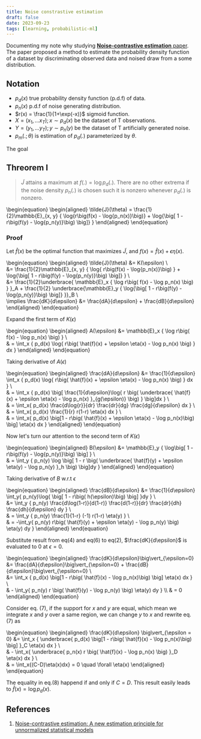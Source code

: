 ```yaml
---
title: Noise constrastive estimation
draft: false 
date: 2023-09-23
tags: [learning, probabilistic-ml]
---
```




Documenting my note why studying [**Noise-contrastive estimation** paper](https://proceedings.mlr.press/v9/gutmann10a/gutmann10a.pdf). The paper proposed a method to estimate the probability density function of a dataset by discriminating observed data and noised draw from a some distribution.

## Notation

- $p_d(x)$ true probability density function (p.d.f) of data.
- $p_n(x)$ p.d.f of noise generating distribution.
- $r(x) = \frac{1}{1+\exp(-x)}$ sigmoid function.
- $X = (x_1, ... x_T); x \sim p_d(x)$ be the dataset of T observations.
- $Y = (y_1, ... y_T); y \sim p_n(y)$ be the dataset of T artificially generated noise.
- $p_m(.; \theta)$ is estimation of $p_d(.)$ parameterized by $\theta$.

The goal


## Threorem I

> $\tilde{J}$ attains a maximum at $f(.) = \log p_d(.)$. There are no other extrema if the noise density $p_n(.)$ is chosen such it is nonzero whenever $p_d(.)$ is nonzero.

\begin{equation}
\begin{aligned}
\tilde{J}(\theta) = \frac{1}{2}\mathbb{E}_{x, y} {
    \log{r\big(f(x) - \log{p_n(x)}\big)} 
    + \log{\big[
        1 - r\big(f(y) - \log{p_n(y)}\big)
    \big]}
}
\end{aligned}
\end{equation}

### Proof

Let $\hat{f}(x)$ be the optimal function that maximizes $\tilde{J}$, and $f(x)=\hat{f}(x) + \epsilon\eta(x)$.

\begin{equation}
\begin{aligned}
    \tilde{J}(\theta) &= K(\epsilon) \\\
    &= \frac{1}{2}\mathbb{E}_{x, y} {
    \log{
        r\big(f(x) - \log{p_n(x)}\big)
    } + \log{\big[
        1 - r\big(f(y) - \log{p_n(y)}\big)
            \big]}
    } \\\
    &= \frac{1}{2}\underbrace{
        \mathbb{E}_x {
            \log r\big(
                    f(x) - \log p_n(x)
                    \big) 
        }
    }_A + 
    \frac{1}{2} \underbrace{\mathbb{E}_y {
        \log{\big[
            1 - r\big(f(y) - \log{p_n(y)}\big)
            \big]}
    }}_B \\\
    \implies \frac{dK}{d\epsilon} &= \frac{dA}{d\epsilon} + \frac{dB}{d\epsilon}
\end{aligned}
\end{equation}

Expand the first term of $K(\epsilon)$

\begin{equation}
\begin{aligned}
    A(\epsilon) &=  \mathbb{E}_x {
        \log r\big(
                f(x) - \log p_n(x)
                \big) 
    } \\\
    & = \int_x {
        p_d(x) \log{
            r\big(
                \hat{f}(x) + \epsilon \eta(x) - \log p_n(x)
            \big)
        } dx
    } 
\end{aligned}
\end{equation}

Taking derivative of $A(\epsilon)$

\begin{equation}
\begin{aligned}
    \frac{dA}{d\epsilon} &= \frac{1}{d\epsilon} \int_x {
        p_d(x) \log{
            r\big(
                \hat{f}(x) + \epsilon \eta(x) - \log p_n(x)
            \big)
        } dx
    } \\\
    & = \int_x {
        p_d(x) \big[ 
            \frac{1}{d\epsilon}\log{
                r \big(
                        \underbrace{
                            \hat{f}(x) + \epsilon \eta(x) - \log p_n(x)
                        }_{g(\epsilon)}
                \big)
            }
        \big]dx
    } \\\
    & = \int_x{
        p_d(x)
        \frac{d\log{r}}{dr}
        \frac{dr}{dg}
        \frac{dg}{d\epsilon}
        dx
    } \\\
    & = \int_x{
        p_d(x)
        \frac{1}{r}
        r(1-r)
        \eta(x)
        dx
    } \\\
    & = \int_x{
        p_d(x)
        \big[1 - r\big( \hat{f}(x) + \epsilon \eta(x) - \log p_n(x)\big) \big]
        \eta(x) dx
    }
\end{aligned}
\end{equation}

Now let's turn our attention to the second term of $K(\epsilon)$

\begin{equation}
\begin{aligned}
    B(\epsilon) &= \mathbb{E}_y {
        \log\big[
            1 - r\big(f(y) - \log{p_n(y)}\big)
        \big]
    } \\\
    & = \int_y {
        p_n(y)
        \log \big[
            1 - r \big(
                \underbrace{
                    \hat{f}(y) + \epsilon \eta(y) - \log p_n(y)
                }_h
            \big)
        \big]dy
    }
\end{aligned}
\end{equation}

Taking derivative of $B$ w.r.t $\epsilon$

\begin{equation}
    \begin{aligned}
        \frac{dB}{d\epsilon} &= \frac{1}{d\epsilon} \int_y{
            p_n(y)\log{
                \big[
                    1 - r\big( h(\epsilon)\big)
                \big]
            }dy
        } \\\
        &= \int_y {
            p_n(y)
            \frac{d\log(1-r)}{d(1-r)}
            \frac{d(1-r)}{dr}
            \frac{dr}{dh}
            \frac{dh}{d\epsilon}
            dy
        } \\\
        & = \int_y {
            p_n(y)
            \frac{1}{1-r}
            (-1)
            r(1-r)
            \eta(y)
        } \\\
        & = -\int_y{
            p_n(y) 
            r\big(
                    \hat{f}(y) + \epsilon \eta(y) - \log p_n(y)
            \big) 
            \eta(y) dy
        }
\end{aligned}
\end{equation}

Substitute result from eq(4) and eq(6) to eq(2), $\frac{dK}{d\epsilon}$ is evaluated to $0$ at $\epsilon = 0$.

\begin{equation}
\begin{aligned}
    \frac{dK}{d\epsilon}\big\vert_{\epsilon=0} 
        &= \frac{dA}{d\epsilon}\big\vert_{\epsilon=0}
        + \frac{dB}{d\epsilon}\big\vert_{\epsilon=0} \\\
        &= \int_x {
            p_d(x)
                \big[1 - r\big( \hat{f}(x) - \log p_n(x)\big) \big]
                \eta(x) dx 
        } \\\
        & - \int_y{
            p_n(y) 
            r \big(
                    \hat{f}(y) - \log p_n(y)
            \big) 
            \eta(y) dy 
        } \\\ 
        & = 0
\end{aligned}
\end{equation}

Consider eq. (7), if the support for $x$ and $y$ are equal, which mean we integrate $x$ and $y$ over a same region, we can change $y$ to $x$ and rewrite eq.(7) as

\begin{equation}
\begin{aligned}
    \frac{dK}{d\epsilon} \big\vert_{\epsilon = 0}
        &= \int_x {
            \underbrace{
                p_d(x)
                \big[1 - r\big( \hat{f}(x) - \log p_n(x)\big) \big]
            }_C
            \eta(x) dx 
        } \\\
        & - \int_x{
            \underbrace{
                p_n(x) 
                    r \big(
                        \hat{f}(x) - \log p_n(x)
                    \big) 
            }_D
            \eta(x) dx 
        } \\\
        & = \int_x{(C-D)\eta(x)dx} = 0 \quad \forall \eta(x)
\end{aligned}
\end{equation}

The equality in eq.(8) happend if and only if $C=D$. This result easily leads to $\hat{f}(x) = \log p_d(x)$.


## References
1. [Noise-contrastive estimation: A new estimation principle for unnormalized statistical models](https://proceedings.mlr.press/v9/gutmann10a/gutmann10a.pdf)

